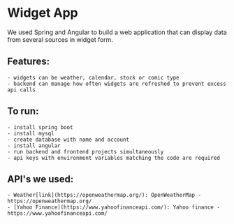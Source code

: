 # Widget App
We used Spring and Angular to build a web application that can display data from several sources in widget form.

## Features:
    - widgets can be weather, calendar, stock or comic type
    - backend can manage how often widgets are refreshed to prevent excess api calls

## To run:
    - install spring boot
    - install mysql
    - create database with name and account 
    - install angular
    - run backend and frontend projects simultaneously
    - api keys with environment variables matching the code are required

## API's we used:
    - Weather[link](https://openweathermap.org/): OpenWeatherMap - https://openweathermap.org/
    - [Yahoo Finance](https://www.yahoofinanceapi.com/): Yahoo finance - https://www.yahoofinanceapi.com/
    
